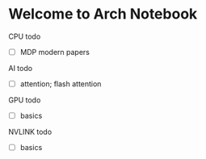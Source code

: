 # Welcome to Arch Notebook

CPU todo

- [ ] MDP modern papers

AI todo
- [ ] attention; flash attention

GPU todo

- [ ] basics

NVLINK todo

- [ ] basics
